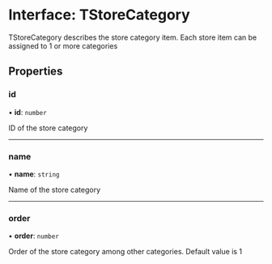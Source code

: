 # Interface: TStoreCategory

TStoreCategory describes the store category item. Each store item can be assigned to 1 or more categories

## Properties

### id

• **id**: `number`

ID of the store category

___

### name

• **name**: `string`

Name of the store category

___

### order

• **order**: `number`

Order of the store category among other categories. Default value is 1
